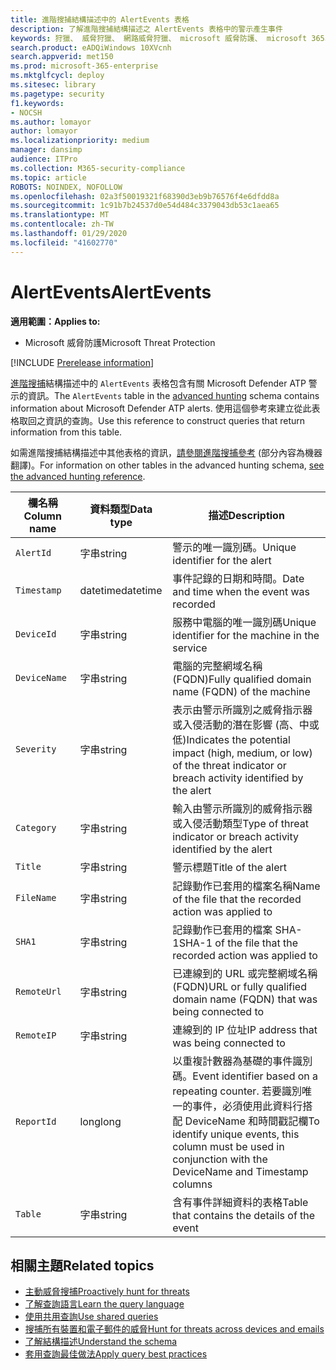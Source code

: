 ```yaml
---
title: 進階搜捕結構描述中的 AlertEvents 表格
description: 了解進階搜捕結構描述之 AlertEvents 表格中的警示產生事件
keywords: 狩獵、 威脅狩獵、 網路威脅狩獵、 microsoft 威脅防護、 microsoft 365、 mtp、 m365、 搜尋、 查詢、 遙測、 結構描述參考、 kusto、 表格、 欄、 資料類型、 描述、 alertevents、 進階警示，在高的嚴重性等級類別
search.product: eADQiWindows 10XVcnh
search.appverid: met150
ms.prod: microsoft-365-enterprise
ms.mktglfcycl: deploy
ms.sitesec: library
ms.pagetype: security
f1.keywords:
- NOCSH
ms.author: lomayor
author: lomayor
ms.localizationpriority: medium
manager: dansimp
audience: ITPro
ms.collection: M365-security-compliance
ms.topic: article
ROBOTS: NOINDEX, NOFOLLOW
ms.openlocfilehash: 02a3f50019321f68390d3eb9b76576f4e6dfdd8a
ms.sourcegitcommit: 1c91b7b24537d0e54d484c3379043db53c1aea65
ms.translationtype: MT
ms.contentlocale: zh-TW
ms.lasthandoff: 01/29/2020
ms.locfileid: "41602770"
---
```

# <a name="alertevents"></a><span data-ttu-id="7ef4c-104">AlertEvents</span><span class="sxs-lookup"><span data-stu-id="7ef4c-104">AlertEvents</span></span>

<span data-ttu-id="7ef4c-105">**適用範圍：**</span><span class="sxs-lookup"><span data-stu-id="7ef4c-105">**Applies to:**</span></span>
- <span data-ttu-id="7ef4c-106">Microsoft 威脅防護</span><span class="sxs-lookup"><span data-stu-id="7ef4c-106">Microsoft Threat Protection</span></span>

[!INCLUDE [Prerelease information](../includes/prerelease.md)]

<span data-ttu-id="7ef4c-107">[進階搜捕](advanced-hunting-overview.md)結構描述中的 `AlertEvents` 表格包含有關 Microsoft Defender ATP 警示的資訊。</span><span class="sxs-lookup"><span data-stu-id="7ef4c-107">The `AlertEvents` table in the [advanced hunting](advanced-hunting-overview.md) schema contains information about Microsoft Defender ATP alerts.</span></span> <span data-ttu-id="7ef4c-108">使用這個參考來建立從此表格取回之資訊的查詢。</span><span class="sxs-lookup"><span data-stu-id="7ef4c-108">Use this reference to construct queries that return information from this table.</span></span>

<span data-ttu-id="7ef4c-109">如需進階搜捕結構描述中其他表格的資訊，[請參閱進階搜捕參考](advanced-hunting-schema-tables.md) (部分內容為機器翻譯)。</span><span class="sxs-lookup"><span data-stu-id="7ef4c-109">For information on other tables in the advanced hunting schema, [see the advanced hunting reference](advanced-hunting-schema-tables.md).</span></span>

| <span data-ttu-id="7ef4c-110">欄名稱</span><span class="sxs-lookup"><span data-stu-id="7ef4c-110">Column name</span></span> | <span data-ttu-id="7ef4c-111">資料類型</span><span class="sxs-lookup"><span data-stu-id="7ef4c-111">Data type</span></span> | <span data-ttu-id="7ef4c-112">描述</span><span class="sxs-lookup"><span data-stu-id="7ef4c-112">Description</span></span> |
|-------------|-----------|-------------|
| `AlertId` | <span data-ttu-id="7ef4c-113">字串</span><span class="sxs-lookup"><span data-stu-id="7ef4c-113">string</span></span> | <span data-ttu-id="7ef4c-114">警示的唯一識別碼。</span><span class="sxs-lookup"><span data-stu-id="7ef4c-114">Unique identifier for the alert</span></span> |
| `Timestamp` | <span data-ttu-id="7ef4c-115">datetime</span><span class="sxs-lookup"><span data-stu-id="7ef4c-115">datetime</span></span> | <span data-ttu-id="7ef4c-116">事件記錄的日期和時間。</span><span class="sxs-lookup"><span data-stu-id="7ef4c-116">Date and time when the event was recorded</span></span> |
| `DeviceId` | <span data-ttu-id="7ef4c-117">字串</span><span class="sxs-lookup"><span data-stu-id="7ef4c-117">string</span></span> | <span data-ttu-id="7ef4c-118">服務中電腦的唯一識別碼</span><span class="sxs-lookup"><span data-stu-id="7ef4c-118">Unique identifier for the machine in the service</span></span> |
| `DeviceName` | <span data-ttu-id="7ef4c-119">字串</span><span class="sxs-lookup"><span data-stu-id="7ef4c-119">string</span></span> | <span data-ttu-id="7ef4c-120">電腦的完整網域名稱 (FQDN)</span><span class="sxs-lookup"><span data-stu-id="7ef4c-120">Fully qualified domain name (FQDN) of the machine</span></span> |
| `Severity` | <span data-ttu-id="7ef4c-121">字串</span><span class="sxs-lookup"><span data-stu-id="7ef4c-121">string</span></span> | <span data-ttu-id="7ef4c-122">表示由警示所識別之威脅指示器或入侵活動的潛在影響 (高、中或低)</span><span class="sxs-lookup"><span data-stu-id="7ef4c-122">Indicates the potential impact (high, medium, or low) of the threat indicator or breach activity identified by the alert</span></span> |
| `Category` | <span data-ttu-id="7ef4c-123">字串</span><span class="sxs-lookup"><span data-stu-id="7ef4c-123">string</span></span> | <span data-ttu-id="7ef4c-124">輸入由警示所識別的威脅指示器或入侵活動類型</span><span class="sxs-lookup"><span data-stu-id="7ef4c-124">Type of threat indicator or breach activity identified by the alert</span></span> |
| `Title` | <span data-ttu-id="7ef4c-125">字串</span><span class="sxs-lookup"><span data-stu-id="7ef4c-125">string</span></span> | <span data-ttu-id="7ef4c-126">警示標題</span><span class="sxs-lookup"><span data-stu-id="7ef4c-126">Title of the alert</span></span> |
| `FileName` | <span data-ttu-id="7ef4c-127">字串</span><span class="sxs-lookup"><span data-stu-id="7ef4c-127">string</span></span> | <span data-ttu-id="7ef4c-128">記錄動作已套用的檔案名稱</span><span class="sxs-lookup"><span data-stu-id="7ef4c-128">Name of the file that the recorded action was applied to</span></span> |
| `SHA1` | <span data-ttu-id="7ef4c-129">字串</span><span class="sxs-lookup"><span data-stu-id="7ef4c-129">string</span></span> | <span data-ttu-id="7ef4c-130">記錄動作已套用的檔案 SHA-1</span><span class="sxs-lookup"><span data-stu-id="7ef4c-130">SHA-1 of the file that the recorded action was applied to</span></span> |
| `RemoteUrl` | <span data-ttu-id="7ef4c-131">字串</span><span class="sxs-lookup"><span data-stu-id="7ef4c-131">string</span></span> | <span data-ttu-id="7ef4c-132">已連線到的 URL 或完整網域名稱 (FQDN)</span><span class="sxs-lookup"><span data-stu-id="7ef4c-132">URL or fully qualified domain name (FQDN) that was being connected to</span></span> |
| `RemoteIP` | <span data-ttu-id="7ef4c-133">字串</span><span class="sxs-lookup"><span data-stu-id="7ef4c-133">string</span></span> | <span data-ttu-id="7ef4c-134">連線到的 IP 位址</span><span class="sxs-lookup"><span data-stu-id="7ef4c-134">IP address that was being connected to</span></span> |
| `ReportId` | <span data-ttu-id="7ef4c-135">long</span><span class="sxs-lookup"><span data-stu-id="7ef4c-135">long</span></span> | <span data-ttu-id="7ef4c-136">以重複計數器為基礎的事件識別碼。</span><span class="sxs-lookup"><span data-stu-id="7ef4c-136">Event identifier based on a repeating counter.</span></span> <span data-ttu-id="7ef4c-137">若要識別唯一的事件，必須使用此資料行搭配 DeviceName 和時間戳記欄</span><span class="sxs-lookup"><span data-stu-id="7ef4c-137">To identify unique events, this column must be used in conjunction with the DeviceName and Timestamp columns</span></span> |
| `Table` | <span data-ttu-id="7ef4c-138">字串</span><span class="sxs-lookup"><span data-stu-id="7ef4c-138">string</span></span> | <span data-ttu-id="7ef4c-139">含有事件詳細資料的表格</span><span class="sxs-lookup"><span data-stu-id="7ef4c-139">Table that contains the details of the event</span></span> |

## <a name="related-topics"></a><span data-ttu-id="7ef4c-140">相關主題</span><span class="sxs-lookup"><span data-stu-id="7ef4c-140">Related topics</span></span>
- [<span data-ttu-id="7ef4c-141">主動威脅搜捕</span><span class="sxs-lookup"><span data-stu-id="7ef4c-141">Proactively hunt for threats</span></span>](advanced-hunting-overview.md)
- [<span data-ttu-id="7ef4c-142">了解查詢語言</span><span class="sxs-lookup"><span data-stu-id="7ef4c-142">Learn the query language</span></span>](advanced-hunting-query-language.md)
- [<span data-ttu-id="7ef4c-143">使用共用查詢</span><span class="sxs-lookup"><span data-stu-id="7ef4c-143">Use shared queries</span></span>](advanced-hunting-shared-queries.md)
- [<span data-ttu-id="7ef4c-144">搜捕所有裝置和電子郵件的威脅</span><span class="sxs-lookup"><span data-stu-id="7ef4c-144">Hunt for threats across devices and emails</span></span>](advanced-hunting-query-emails-devices.md)
- [<span data-ttu-id="7ef4c-145">了解結構描述</span><span class="sxs-lookup"><span data-stu-id="7ef4c-145">Understand the schema</span></span>](advanced-hunting-schema-tables.md)
- [<span data-ttu-id="7ef4c-146">套用查詢最佳做法</span><span class="sxs-lookup"><span data-stu-id="7ef4c-146">Apply query best practices</span></span>](advanced-hunting-best-practices.md)
